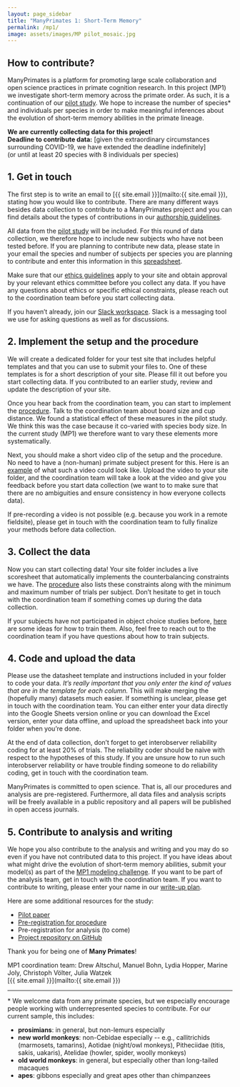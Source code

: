 ---layout: page_sidebartitle: "ManyPrimates 1: Short-Term Memory"permalink: /mp1/image: assets/images/MP pilot_mosaic.jpg---## How to contribute?ManyPrimates is a platform for promoting large scale collaboration and open science practices in primate cognition research. In this project (MP1) we investigate short-term memory across the primate order. As such, it is a continuation of our [pilot study](/pilot). We hope to increase the number of species* and individuals per species in order to make meaningful inferences about the evolution of short-term memory abilities in the primate lineage.<div class="box">    <p><strong>We are currently collecting data for this project!<br/>    Deadline to contribute data:</strong> [given the extraordinary circumstances surrounding COVID-19, we have extended the deadline indefinitely]<br/>    (or until at least 20 species with 8 individuals per species)</p></div>## 1. Get in touchThe first step is to write an email to [{{ site.email }}](mailto:{{ site.email }}), stating how you would like to contribute. There are many different ways besides data collection to contribute to a ManyPrimates project and you can find details about the types of contributions in our [authorship guidelines](/authorship). All data from the [pilot study](/pilot) will be included. For this round of data collection, we therefore hope to include new subjects who have not been tested before. If you are planning to contribute new data, please state in your email the species and number of subjects per species you are planning to contribute and enter this information in this [spreadsheet](https://docs.google.com/spreadsheets/d/1pbE9L5VervPXBS-pp7Ako9fNRw3FznKbL9xj0eP-v0Y/edit#gid=0). Make sure that our [ethics guidelines](/ethics) apply to your site and obtain approval by your relevant ethics committee before you collect any data. If you have any questions about ethics or specific ethical constraints, please reach out to the coordination team before you start collecting data.If you haven’t already, join our [Slack workspace](https://join.slack.com/t/manyprimates/shared_invite/enQtNDM1MzE3MjM1OTExLTI1NjFmNWFkNThmOTdhZjFhZWQ2ZGY3ZmQ4ODE3OWYyZmZlMzIyNjliNDg2OWI4NzQwYzM3NDEwNzkyNTk1Yzg). Slack is a messaging tool we use for asking questions as well as for discussions. ## 2. Implement the setup and the procedureWe will create a dedicated folder for your test site that includes helpful templates and that you can use to submit your files to. One of these templates is for a short description of your site. Please fill it out before you start collecting data. If you contributed to an earlier study, review and update the description of your site.Once you hear back from the coordination team, you can start to implement the [procedure](https://docs.google.com/document/d/1NkWf4t6wvTH_ZbEQ6E0XJZLK7UNR-_rtjNvRROfbhkA/edit). Talk to the coordination team about board size and cup distance. We found a statistical effect of these measures in the pilot study. We think this was the case because it co-varied with species body size. In the current study (MP1) we therefore want to vary these elements more systematically. Next, you should make a short video clip of the setup and the procedure. No need to have a (non-human) primate subject present for this. Here is an [example](https://youtu.be/FNoxKnnPnlA) of what such a video could look like. Upload the video to your site folder, and the coordination team will take a look at the video and give you feedback before you start data collection (we want to to make sure that there are no ambiguities and ensure consistency in how everyone collects data). If pre-recording a video is not possible (e.g. because you work in a remote fieldsite), please get in touch with the coordination team to fully finalize your methods before data collection.## 3. Collect the data Now you can start collecting data! Your site folder includes a live scoresheet that automatically implements the counterbalancing constraints we have. The [procedure](https://docs.google.com/document/d/1NkWf4t6wvTH_ZbEQ6E0XJZLK7UNR-_rtjNvRROfbhkA/edit) also lists these constraints along with the minimum and maximum number of trials per subject. Don’t hesitate to get in touch with the coordination team if something comes up during the data collection. If your subjects have not participated in object choice studies before, [here](https://docs.google.com/document/d/1wQiPVOhborAlrM6ucmO6W52EDIlR_kBideJ-uxBiGbU/edit) are some ideas for how to train them. Also, feel free to reach out to the coordination team if you have questions about how to train subjects. ## 4. Code and upload the data Please use the datasheet template and instructions included in your folder to code your data. *It’s really important that you only enter the kind of values that are in the template for each column.* This will make merging the (hopefully many) datasets much easier. If something is unclear, please get in touch with the coordination team. You can either enter your data directly into the Google Sheets version online or you can download the Excel version, enter your data offline, and upload the spreadsheet back into your folder when you’re done. At the end of data collection, don’t forget to get interobserver reliability coding for at least 20% of trials. The reliability coder should be naive with respect to the hypotheses of this study. If you are unsure how to run such interobserver reliability or have trouble finding someone to do reliability coding, get in touch with the coordination team.ManyPrimates is committed to open science. That is, all our procedures and analysis are pre-registered. Furthermore, all data files and analysis scripts will be freely available in a public repository and all papers will be published in open access journals. ## 5. Contribute to analysis and writingWe hope you also contribute to the analysis and writing and you may do so even if you have not contributed data to this project. If you have ideas about what might drive the evolution of short-term memory abilities, submit your model(s) as part of the [MP1 modeling challenge](/mp1/models). If you want to be part of the analysis team, get in touch with the coordination team. If you want to contribute to writing, please enter your name in our [write-up plan](https://docs.google.com/document/d/1x0FucBfr_BzTeYbEuPFHtsmTNlZRQGeFDJWkOxzlgPc/edit).Here are some additional resources for the study: - [Pilot paper](https://psyarxiv.com/3xu7q/)- [Pre-registration for procedure](http://osf.io/x4fkn)- Pre-registration for analysis (to come)- [Project repository on GitHub](https://github.com/ManyPrimates/mp1_short_term_memory)Thank you for being one of **Many Primates**! MP1 coordination team: Drew Altschul, Manuel Bohn, Lydia Hopper, Marine Joly, Christoph Völter, Julia Watzek  [{{ site.email }}](mailto:{{ site.email }})***\* We welcome data from any primate species, but we especially encourage people working with underrepresented species to contribute. For our current sample, this includes:- **prosimians**: in general, but non-lemurs especially- **new world monkeys**: non-Cebidae especially -- e.g., callitrichids (marmosets, tamarins), Aotidae (night/owl monkeys), Pitheciidae (titis, sakis, uakaris), Atelidae (howler, spider, woolly monkeys)- **old world monkeys**: in general, but especially other than long-tailed macaques- **apes**: gibbons especially and great apes other than chimpanzees